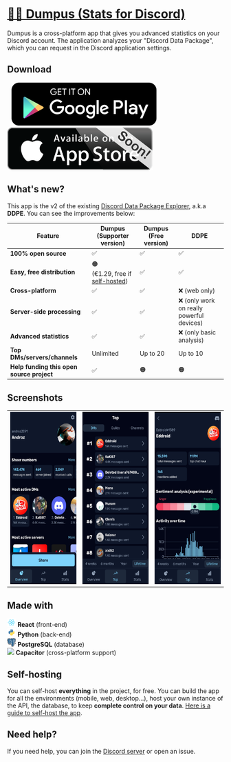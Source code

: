 # [👨‍💻 Dumpus (Stats for Discord)](https://play.google.com/store/apps/details?id=app.dumpus.app)

Dumpus is a cross-platform app that gives you advanced statistics on your Discord account. The application analyzes your "Discord Data Package", which you can request in the Discord application settings.

## Download

<a href="https://play.google.com/store/apps/details?id=app.dumpus.app"><img src="./.github/assets/playstore.png" hspace="10" height="100px" /></a>
<a href="#"><img src="./.github/assets/appstore.png" height="100px" /></a>

## What's new?

This app is the v2 of the existing [Discord Data Package Explorer](https://ddpe.androz2091.fr), a.k.a **DDPE**. You can see the improvements below:


| Feature | Dumpus (Supporter version) | Dumpus (Free version) | DDPE |
| --- | --- | --- | --- |
| **100% open source** | ✅ | ✅ | ✅ |
| **Easy, free distribution** | 🟠<br>(€1.29, free if [self-hosted](./.github/SELF_HOSTING.md)) | ✅ | ✅ |
| **Cross-platform** | ✅ | ✅ | ❌ (web only) |
| **Server-side processing** | ✅ | ✅ | ❌ (only work on really powerful devices) |
| **Advanced statistics** | ✅ | ✅ | ❌ (only basic analysis) |
| **Top DMs/servers/channels** | Unlimited | Up to 20 | Up to 10 |
| **Help funding this open source project** | ✅ | 🟠 | 🟠 |

## Screenshots

| | | |
| --- | --- | --- |
| <img src="./.github/assets/screenshot1.jpg" height="400px" /> | <img src="./.github/assets/screenshot2.jpg" height="400px" /> | <img src="./.github/assets/screenshot3.jpg" height="400px" /> |

## Made with

<code><img height="20" src="https://raw.githubusercontent.com/github/explore/80688e429a7d4ef2fca1e82350fe8e3517d3494d/topics/react/react.png"></code> **React** (front-end)  
<code><img height="20" src="https://raw.githubusercontent.com/github/explore/80688e429a7d4ef2fca1e82350fe8e3517d3494d/topics/python/python.png"></code> **Python** (back-end)  
<code><img height="20" src="https://raw.githubusercontent.com/github/explore/80688e429a7d4ef2fca1e82350fe8e3517d3494d/topics/postgresql/postgresql.png"></code> **PostgreSQL** (database)  
<code><img height="20" src="https://3776657.fs1.hubspotusercontent-na1.net/hub/3776657/hubfs/capacitor-icon.png"></code> **Capacitor** (cross-platform support)  

## Self-hosting

You can self-host **everything** in the project, for free. You can build the app for all the environments (mobile, web, desktop...), host your own instance of the API, the database, to keep **complete control on your data**.
[Here is a guide to self-host the app](./.github/SELF_HOSTING.md).

## Need help?

If you need help, you can join the [Discord server](https://androz2091.fr/discord) or open an issue.
